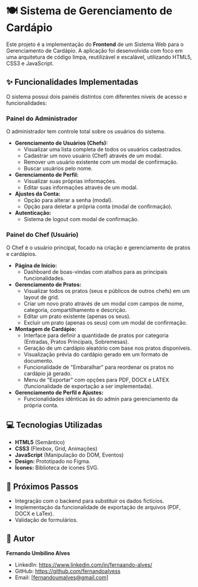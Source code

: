 # 🍽️ Sistema de Gerenciamento de Cardápio

Este projeto é a implementação do **Frontend** de um Sistema Web para o Gerenciamento de Cardápio. A aplicação foi desenvolvida com foco em uma arquitetura de código limpa, reutilizável e escalável, utilizando HTML5, CSS3 e JavaScript.

## ✨ Funcionalidades Implementadas

O sistema possui dois painéis distintos com diferentes níveis de acesso e funcionalidades:

### Painel do Administrador
O administrador tem controle total sobre os usuários do sistema.

* **Gerenciamento de Usuários (Chefs):**
    * Visualizar uma lista completa de todos os usuários cadastrados.
    * Cadastrar um novo usuário (Chef) através de um modal.
    * Remover um usuário existente com um modal de confirmação.
    * Buscar usuários pelo nome.
* **Gerenciamento de Perfil:**
    * Visualizar suas próprias informações.
    * Editar suas informações através de um modal.
* **Ajustes da Conta:**
    * Opção para alterar a senha (modal).
    * Opção para deletar a própria conta (modal de confirmação).
* **Autenticação:**
    * Sistema de logout com modal de confirmação.

### Painel do Chef (Usuário)
O Chef é o usuário principal, focado na criação e gerenciamento de pratos e cardápios.

* **Página de Início:**
    * Dashboard de boas-vindas com atalhos para as principais funcionalidades.
* **Gerenciamento de Pratos:**
    * Visualizar todos os pratos (seus e públicos de outros chefs) em um layout de grid.
    * Criar um novo prato através de um modal com campos de nome, categoria, compartilhamento e descrição.
    * Editar um prato existente (apenas os seus).
    * Excluir um prato (apenas os seus) com um modal de confirmação.
* **Montagem de Cardápio:**
    * Interface para definir a quantidade de pratos por categoria (Entradas, Pratos Principais, Sobremesas).
    * Geração de um cardápio aleatório com base nos pratos disponíveis.
    * Visualização prévia do cardápio gerado em um formato de documento.
    * Funcionalidade de "Embaralhar" para reordenar os pratos no cardápio já gerado.
    * Menu de "Exportar" com opções para PDF, DOCX e LATEX (funcionalidade de exportação a ser implementada).
* **Gerenciamento de Perfil e Ajustes:**
    * Funcionalidades idênticas às do admin para gerenciamento da própria conta.

## 💻 Tecnologias Utilizadas

* **HTML5** (Semântico)
* **CSS3** (Flexbox, Grid, Animações)
* **JavaScript** (Manipulação do DOM, Eventos)
* **Design:** Prototipado no Figma.
* **Ícones:** Biblioteca de ícones SVG.

## 🔮 Próximos Passos

* Integração com o backend para substituir os dados fictícios.
* Implementação da funcionalidade de exportação de arquivos (PDF, DOCX e LaTex).
* Validação de formulários.

## 👤 Autor

**Fernando Umbilino Alves**

* LinkedIn: https://www.linkedin.com/in/fernaando-alves/
* GitHub: https://github.com/fernandoalvess
* Email: [fernandoumalves@gmail.com]